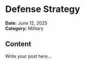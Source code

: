 # Defense Strategy
**Date:** June 12, 2025  
**Category:** Military  

## Content
Write your post here...
